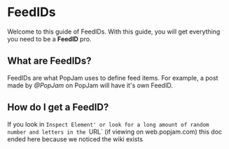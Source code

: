 # FeedIDs
Welcome to this guide of FeedIDs. With this guide, you will get everything you need to be a **FeedID** pro.
## What are FeedIDs?
FeedIDs are what PopJam uses to define feed items. For example, a post made by *@PopJam* on PopJam will have it's own FeedID.
## How do I get a FeedID?
If you look in `Inspect Element' or look for a long amount of random number and letters in the `URL` (if viewing on web.popjam.com)
this doc ended here because we noticed the wiki exists
